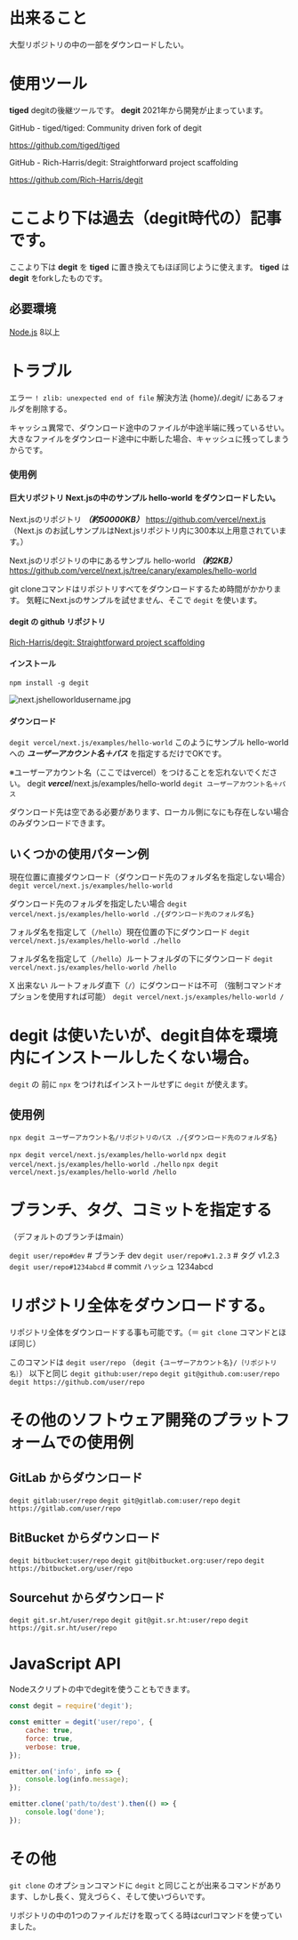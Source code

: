 <!--
title:   tiged、degitとは （GitHubリポジトリの中の一部だけを簡単にダウンロードするツール）
tags:    tiged,Git,GitHub,GitLab,degit
id:      418eec4422fd06690924
private: false
-->
# 出来ること
大型リポジトリの中の一部をダウンロードしたい。

# 使用ツール
**tiged** degitの後継ツールです。
**degit** 2021年から開発が止まっています。

GitHub - tiged/tiged: Community driven fork of degit

https://github.com/tiged/tiged

GitHub - Rich-Harris/degit: Straightforward project scaffolding

https://github.com/Rich-Harris/degit

# ここより下は過去（degit時代の）記事です。
ここより下は **degit** を **tiged** に置き換えてもほぼ同じように使えます。
**tiged** は **degit** をforkしたものです。

## 必要環境
[Node.js](https://nodejs.org/ja/) 8以上


# トラブル
エラー
`! zlib: unexpected end of file`
解決方法
{home}/.degit/ にあるフォルダを削除する。

キャッシュ異常で、ダウンロード途中のファイルが中途半端に残っているせい。
大きなファイルをダウンロード途中に中断した場合、キャッシュに残ってしまうからです。



### 使用例
#### 巨大リポジトリ Next.jsの中のサンプル hello-world をダウンロードしたい。

Next.jsのリポジトリ ***（約50000KB）***
https://github.com/vercel/next.js
（Next.js のお試しサンプルはNext.jsリポジトリ内に300本以上用意されています。）

Next.jsのリポジトリの中にあるサンプル hello-world ***（約2KB）***
https://github.com/vercel/next.js/tree/canary/examples/hello-world

git cloneコマンドはリポジトリすべてをダウンロードするため時間がかかります。
気軽にNext.jsのサンプルを試せません、そこで `degit` を使います。

#### degit の github リポジトリ
[Rich-Harris/degit: Straightforward project scaffolding](https://github.com/Rich-Harris/degit)

#### インストール
`npm install -g degit`

![next.jshelloworldusername.jpg](https://qiita-image-store.s3.ap-northeast-1.amazonaws.com/0/44761/28be04a0-e376-2a7c-454b-e5d30c3b5fed.jpeg)


#### ダウンロード
`degit vercel/next.js/examples/hello-world`
このようにサンプル hello-world への ***ユーザーアカウント名＋パス*** を指定するだけでOKです。

※ユーザーアカウント名（ここではvercel）をつけることを忘れないでください。
degit ***vercel***/next.js/examples/hello-world
`degit ユーザーアカウント名＋パス`

ダウンロード先は空である必要があります、ローカル側になにも存在しない場合のみダウンロードできます。

## いくつかの使用パターン例
現在位置に直接ダウンロード（ダウンロード先のフォルダ名を指定しない場合）
`degit vercel/next.js/examples/hello-world`

ダウンロード先のフォルダを指定したい場合
`degit vercel/next.js/examples/hello-world ./{ダウンロード先のフォルダ名}`

フォルダ名を指定して（`/hello`）現在位置の下にダウンロード
`degit vercel/next.js/examples/hello-world ./hello`

フォルダ名を指定して（`/hello`）ルートフォルダの下にダウンロード
`degit vercel/next.js/examples/hello-world /hello`

X 出来ない ルートフォルダ直下（`/`）にダウンロードは不可 （強制コマンドオプションを使用すれば可能）
`degit vercel/next.js/examples/hello-world /`

# degit は使いたいが、degit自体を環境内にインストールしたくない場合。

`degit` の 前に `npx` をつければインストールせずに `degit` が使えます。

## 使用例
`npx degit ユーザーアカウント名/リポジトリのパス ./{ダウンロード先のフォルダ名}`

`npx degit vercel/next.js/examples/hello-world`
`npx degit vercel/next.js/examples/hello-world ./hello`
`npx degit vercel/next.js/examples/hello-world /hello`

# ブランチ、タグ、コミットを指定する
（デフォルトのブランチはmain）

`degit user/repo#dev`       # ブランチ dev
`degit user/repo#v1.2.3`    # タグ v1.2.3
`degit user/repo#1234abcd`  # commit ハッシュ 1234abcd

# リポジトリ全体をダウンロードする。
リポジトリ全体をダウンロードする事も可能です。（＝ `git clone` コマンドとほぼ同じ）

このコマンドは
`degit user/repo`
（`degit {ユーザーアカウント名}/｛リポジトリ名｝`）
以下と同じ
`degit github:user/repo`
`degit git@github.com:user/repo`
`degit https://github.com/user/repo`

# その他のソフトウェア開発のプラットフォームでの使用例

## GitLab からダウンロード
`degit gitlab:user/repo`
`degit git@gitlab.com:user/repo`
`degit https://gitlab.com/user/repo`

## BitBucket からダウンロード
`degit bitbucket:user/repo`
`degit git@bitbucket.org:user/repo`
`degit https://bitbucket.org/user/repo`

## Sourcehut からダウンロード
`degit git.sr.ht/user/repo`
`degit git@git.sr.ht:user/repo`
`degit https://git.sr.ht/user/repo`

# JavaScript API

Nodeスクリプトの中でdegitを使うこともできます。

```sampleAPI.js
const degit = require('degit');

const emitter = degit('user/repo', {
	cache: true,
	force: true,
	verbose: true,
});

emitter.on('info', info => {
	console.log(info.message);
});

emitter.clone('path/to/dest').then(() => {
	console.log('done');
});

```

# その他
`git clone` のオプションコマンドに `degit` と同じことが出来るコマンドがあります、しかし長く、覚えづらく、そして使いづらいです。

リポジトリの中の1つのファイルだけを取ってくる時はcurlコマンドを使っていました。

